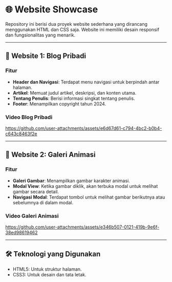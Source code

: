# 🌐 Website Showcase

Repository ini berisi dua proyek website sederhana yang dirancang menggunakan HTML dan CSS saja. Website ini memiliki desain responsif dan fungsionalitas yang menarik.

---

## 📄 Website 1: Blog Pribadi

### Fitur
- **Header dan Navigasi**: Terdapat menu navigasi untuk berpindah antar halaman.
- **Artikel**: Memuat judul artikel, deskripsi, dan konten utama.
- **Tentang Penulis**: Berisi informasi singkat tentang penulis.
- **Footer**: Menampilkan copyright tahun 2024.

### Video Blog Pribadi<br>

https://github.com/user-attachments/assets/e6d67d61-c794-4bc2-b0b4-c643c8463f2e

---

## 📄 Website 2: Galeri Animasi

### Fitur
- **Galeri Gambar**: Menampilkan gambar karakter animasi.
- **Modal View**: Ketika gambar diklik, akan terbuka modal untuk melihat gambar secara detail.
- **Navigasi Modal**: Terdapat tombol untuk melihat gambar berikutnya atau sebelumnya di dalam modal.

### Video Galeri Animasi<br>

https://github.com/user-attachments/assets/e346b507-0121-419b-9e6f-38ed98619462

---

## 🛠️ Teknologi yang Digunakan
- HTML5: Untuk struktur halaman.
- CSS3: Untuk desain dan tata letak.
